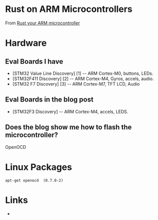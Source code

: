 # Rust on ARM Microcontrollers

From [Rust your ARM microcontroller](http://blog.japaric.io/quickstart/)

# Hardware

## Eval Boards I have
* [STM32 Value Line Discovery] [1] -- ARM Cortex-M0, buttons, LEDs.
* [STM32F411 Discovery] [2] -- ARM Cortex-M4, Gyros, accels, audio.
* [STM32 F7 Discovery] [3]  -- ARM Cortex-M7, TFT LCD, Audio

## Eval Boards in the blog post
* [STM32F3 Discovery] -- ARM Cortex-M4, accels, LEDS.

## Does the blog show me how to flash the microcontroller?
OpenOCD


# Linux Packages
    apt-get openocd  (0.7.0-2)

# Links
* [id]: www.st.com/stm32-discovery
